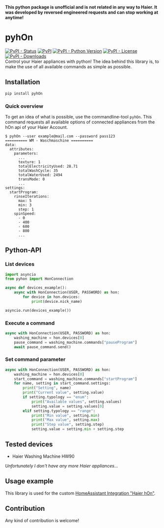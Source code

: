 **This python package is unofficial and is not related in any way to Haier. It was developed by reversed engineered requests and can stop working at anytime!**

# pyhOn
[![PyPI - Status](https://img.shields.io/pypi/status/pyhOn)](https://pypi.org/project/pyhOn)
[![PyPI](https://img.shields.io/pypi/v/pyhOn?color=blue)](https://pypi.org/project/pyhOn)
[![PyPI - Python Version](https://img.shields.io/pypi/pyversions/pyhOn)](https://www.python.org/)
[![PyPI - License](https://img.shields.io/pypi/l/pyhOn)](https://github.com/Andre0512/pyhOn/blob/main/LICENSE)
[![PyPI - Downloads](https://img.shields.io/pypi/dm/pyhOn)](https://pypistats.org/packages/pyhon)  
Control your Haier appliances with python!
The idea behind this library is, to make the use of all available commands as simple as possible.

## Installation
```bash
pip install pyhOn
```

### Quick overview
To get an idea of what is possible, use the commandline-tool `pyhOn`. This command requests all available options of connected appliances from the hOn api of your Haier Account.
```commandline
$ pyhOn --user example@mail.com --password pass123
========== WM - Waschmaschine ==========
data:
  attributes:
    parameters:
      ...
      texture: 1
      totalElectricityUsed: 28.71
      totalWashCycle: 35
      totalWaterUsed: 2494
      transMode: 0
      ...
settings:
  startProgram:
    rinseIterations:
      max: 5
      min: 3
      step: 1
    spinSpeed:
      - 0
      - 400
      - 600
      - 800
      ...
```

## Python-API
### List devices
```python
import asyncio
from pyhon import HonConnection

async def devices_example():
    async with HonConnection(USER, PASSWORD) as hon:
        for device in hon.devices:
            print(device.nick_name)

asyncio.run(devices_example())
```

### Execute a command
```python
async with HonConnection(USER, PASSWORD) as hon:
    washing_machine = hon.devices[0]
    pause_command = washing_machine.commands["pauseProgram"]
    await pause_command.send()
```

### Set command parameter
```python
async with HonConnection(USER, PASSWORD) as hon:
    washing_machine = hon.devices[0]
    start_command = washing_machine.commands["startProgram"]
    for name, setting in start_command.settings:
        print("Setting", name)
        print("Current value", setting.value)
        if setting.typology == "enum":
            print("Available values", setting.values)
            setting.value = setting.values[0]
        elif setting.typology == "range":
            print("Min value", setting.min)
            print("Max value", setting.max)
            print("Step value", setting.step)
            setting.value = setting.min + setting.step
```

## Tested devices
- Haier Washing Machine HW90

_Unfortunately I don't have any more Haier appliances..._

## Usage example
This library is used for the custom [HomeAssistant Integration "Haier hOn"](https://github.com/Andre0512/hOn).

## Contribution
Any kind of contribution is welcome!

